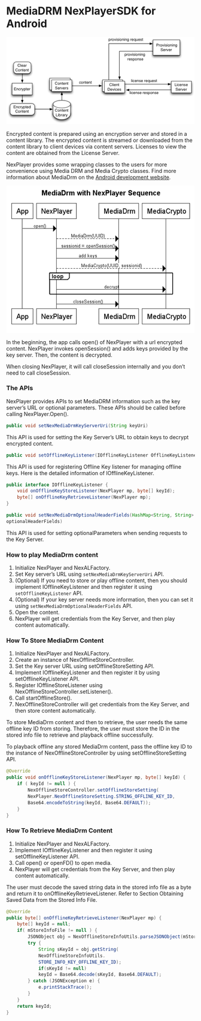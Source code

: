 # MediaDRM NexPlayerSDK for Android

![](../assets/mediadrm_overview.png)

Encrypted content is prepared using an encryption server and stored in a content library. The encrypted content is streamed or downloaded from the content library to client devices via content servers. Licenses to view the content are obtained from the License Server.

NexPlayer provides some wrapping classes to the users for more convenience using Media DRM and Media Crypto classes. Find more information about MediaDrm on the [Android development website](https://developer.android.com/reference/android/media/MediaDrm.html).

![](../assets/MediaDrm_with_NexPlayer_Sequence.png)

In the beginning, the app calls open() of NexPlayer with a url encrypted content. NexPlayer invokes openSession() and adds keys provided by the key server. Then, the content is decrypted.

When closing NexPlayer, it will call closeSession internally and you don’t need to call closeSession.

### The APIs

NexPlayer provides APIs to set MediaDRM information such as the key server’s URL or optional parameters. These APIs should be called before calling NexPlayer.Open().

```java
public void setNexMediaDrmKeyServerUri(String keyUri)
```

This API is used for setting the Key Server’s URL to obtain keys to decrypt encrypted content.

```java
public void setOfflineKeyListener(IOfflineKeyListener OfflineKeyListener)
```

This API is used for registering Offline Key listener for managing offline keys. Here is the detailed information of
IOfflineKeyListener.

```java
public interface IOfflineKeyListener {
	void onOfflineKeyStoreListener(NexPlayer mp, byte[] keyId);
	byte[] onOfflineKeyRetrieveListener(NexPlayer mp);
}
```

```java
public void setNexMediaDrmOptionalHeaderFields(HashMap<String, String>
optionalHeaderFields)
```

This API is used for setting optionalParameters when sending requests to the Key Server.

### How to play MediaDrm content

1. Initialize NexPlayer and NexALFactory.
2. Set Key server’s URL using `setNexMediaDrmKeyServerUri` API.
3. (Optional) If you need to store or play offline content, then you should implement IOfflineKeyListener and then register it using `setOfflineKeyListener` API.
4. (Optional) If your key server needs more information, then you can set it using `setNexMediaDrmOptionalHeaderFields` API.
5. Open the content.
6. NexPlayer will get credentials from the Key Server, and then play content automatically.

### How To Store MediaDrm Content

1. Initialize NexPlayer and NexALFactory.
2. Create an instance of NexOfflineStoreController.
3. Set the Key server URL using setOfflineStoreSetting API.
4. Implement IOfflineKeyListener and then register it by using setOfflineKeyListener API.
5. Register IOfflineStoreListener using NexOfflineStoreController.setListener().
6. Call startOfflineStore().
7. NexOfflineStoreController will get credentials from the Key Server, and then store content automatically.

To store MediaDrm content and then to retrieve, the user needs the same offline key ID from storing. Therefore, the user must store the ID in the stored info file to retrieve and playback offline successfully.

To playback offline any stored MediaDrm content, pass the offline key ID to the instance of NexOfflineStoreController by using setOfflineStoreSetting API.

```java
@Override
public void onOfflineKeyStoreListener(NexPlayer mp, byte[] keyId) {
	if ( keyId != null ) {
		NexOfflineStoreController.setOfflineStoreSetting(
		NexPlayer.NexOfflineStoreSetting.STRING_OFFLINE_KEY_ID,
		Base64.encodeToString(keyId, Base64.DEFAULT));
	}
}
```

### How To Retrieve MediaDrm Content

1. Initialize NexPlayer and NexALFactory.
2. Implement IOfflineKeyListener and then register it using setOfflineKeyListener API.
3. Call open() or openFD() to open media.
4. NexPlayer will get credentials from the Key Server, and then play content automatically.

The user must decode the saved string data in the stored info file as a byte and return it to onOfflineKeyRetrieveListener. Refer to Section Obtaining Saved Data from the Stored Info File.

```java
@Override
public byte[] onOfflineKeyRetrieveListener(NexPlayer mp) {
	byte[] keyId = null;
	if( mStoreInfoFile != null ) {
		JSONObject obj = NexOfflineStoreInfoUtils.parseJSONObject(mStoreInfoFile);
		try {
			String sKeyId = obj.getString(
			NexOfflineStoreInfoUtils.
			STORE_INFO_KEY_OFFLINE_KEY_ID);
			if(sKeyId != null)
			keyId = Base64.decode(sKeyId, Base64.DEFAULT);
		} catch (JSONException e) {
			e.printStackTrace();
		}
	}
	return keyId;
}
```

